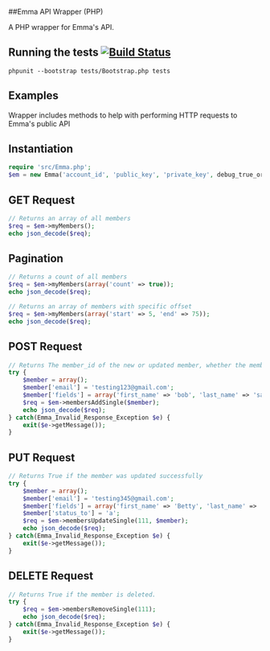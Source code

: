 ##Emma API Wrapper (PHP)

A PHP wrapper for Emma's API.

## Running the tests [![Build Status](https://travis-ci.org/myemma/emma-wrapper-php.png)](https://travis-ci.org/myemma/emma-wrapper-php)

`phpunit --bootstrap tests/Bootstrap.php tests`

## Examples
Wrapper includes methods to help with performing HTTP requests to Emma's public API

## Instantiation
```php
require 'src/Emma.php';
$em = new Emma('account_id', 'public_key', 'private_key', debug_true_or_false);
```

## GET Request
```php
// Returns an array of all members
$req = $em->myMembers();
echo json_decode($req);
```

## Pagination
```php
// Returns a count of all members
$req = $em->myMembers(array('count' => true));
echo json_decode($req);
```

```php
// Returns an array of members with specific offset
$req = $em->myMembers(array('start' => 5, 'end' => 75));
echo json_decode($req);
```

## POST Request
```php
// Returns The member_id of the new or updated member, whether the member was added or an existing member was updated, and the status of the member. The status will be reported as ‘a’ (active), ‘e’ (error), or ‘o’ (optout).
try {
	$member = array();
	$member['email'] = 'testing123@gmail.com';
	$member['fields'] = array('first_name' => 'bob', 'last_name' => 'saget');
	$req = $em->membersAddSingle($member);
	echo json_decode($req);
} catch(Emma_Invalid_Response_Exception $e) {
	exit($e->getMessage());
}

```

## PUT Request
```php
// Returns True if the member was updated successfully
try {
	$member = array();
	$member['email'] = 'testing345@gmail.com';
	$member['fields'] = array('first_name' => 'Betty', 'last_name' => 'Sue');
	$member['status_to'] = 'a';
	$req = $em->membersUpdateSingle(111, $member);
	echo json_decode($req);
} catch(Emma_Invalid_Response_Exception $e) {
	exit($e->getMessage());
}
```

## DELETE Request
```php
// Returns True if the member is deleted.
try {
	$req = $em->membersRemoveSingle(111);
	echo json_decode($req);
} catch(Emma_Invalid_Response_Exception $e) {
	exit($e->getMessage());
}
```